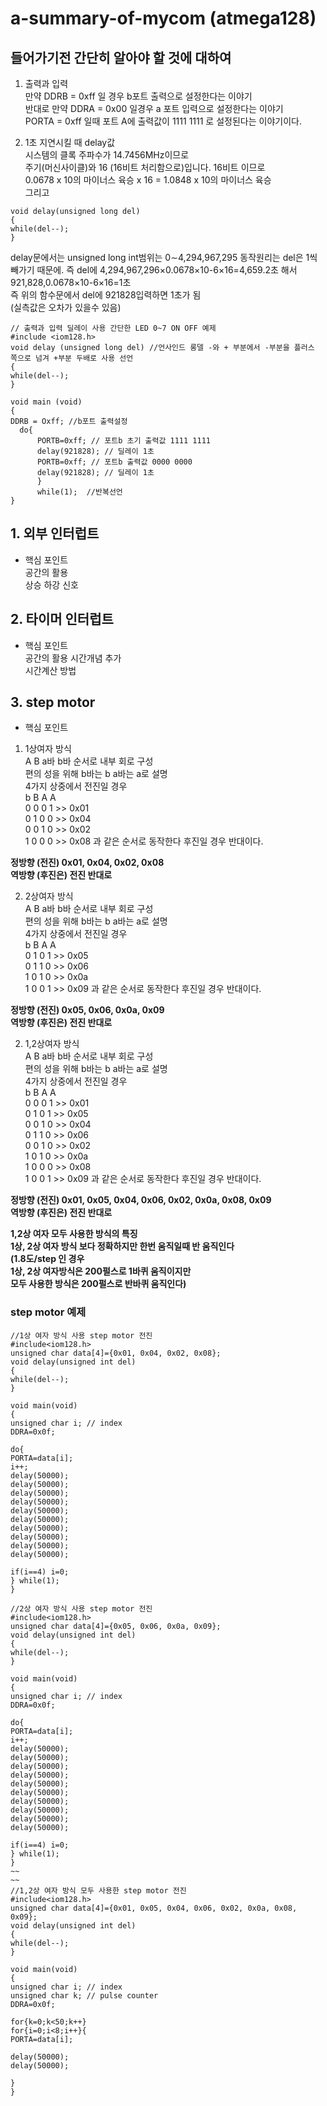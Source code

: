# **a-summary-of-mycom (atmega128)**  
  
  
## 들어가기전 간단히 알아야 할 것에 대하여  
  
  
1) 출력과 입력  
만약 DDRB = 0xff 일 경우 b포트 출력으로 설정한다는 이야기  
반대로 만약 DDRA = 0x00 일경우 a 포트 입력으로 설정한다는 이야기  
PORTA = 0xff 일때 포트 A에 출력값이 1111 1111 로 설정된다는 이야기이다.  
  
  
2) 1초 지연시킬 때 delay값  
시스템의 클록 주파수가 14.7456MHz이므로  
주기(머신사이클)와 16 (16비트 처리함으로)입니다. 16비트 이므로   
0.0678 x 10의 마이너스 육승 x 16 = 1.0848 x 10의 마이너스 육승  
그리고  
~~~
void delay(unsigned long del)  
{  
while(del--);  
}  
~~~
delay문에서는 unsigned long int범위는 0∼4,294,967,295
동작원리는 del은 1씩 빼가기 때문에. 즉 del에 4,294,967,296×0.0678×10-6×16=4,659.2초 해서 921,828,0.0678×10-6×16=1초  
즉 위의 함수문에서 del에 921828입력하면 1초가 됨  
(실측값은 오차가 있을수 있음)  
  
  
~~~
// 출력과 입력 딜레이 사용 간단한 LED 0~7 ON OFF 예제 
#include <iom128.h>  
void delay (unsigned long del) //언사인드 롱델 -와 + 부분에서 -부분을 플러스 쪽으로 넘겨 +부분 두배로 사용 선언   
{  
while(del--);  
}  

void main (void)  
{  
DDRB = Oxff; //b포트 출력설정  
  do{
      PORTB=0xff; // 포트b 초기 출력값 1111 1111  
      delay(921828); // 딜레이 1초  
      PORTB=0xff; // 포트b 출력값 0000 0000  
      delay(921828); // 딜레이 1초  
      }  
      while(1);  //반복선언
}
~~~
## 1. 외부 인터럽트  
* 핵심 포인트  
공간의 활용  
상승 하강 신호  

## 2. 타이머 인터럽트  
* 핵심 포인트  
공간의 활용 
시간개념 추가  
시간계산 방법  

## 3. step motor
* 핵심 포인트  
1) 1상여자 방식  
A B a바 b바 순서로 내부 회로 구성   
편의 성을 위해 b바는 b a바는 a로 설명   
4가지 상중에서 전진일 경우  
b B  A  A  
0   0  0   1 >> 0x01  
0   1  0   0 >> 0x04  
0   0  1   0 >> 0x02  
1   0  0   0 >> 0x08 과 같은 순서로 동작한다 후진일 경우 반대이다.  
   
   
**정방향 (전진)  0x01, 0x04, 0x02, 0x08  
역방향 (후진은) 전진 반대로**  
  
  


2) 2상여자 방식  
A B a바 b바 순서로 내부 회로 구성   
편의 성을 위해 b바는 b a바는 a로 설명  
4가지 상중에서 전진일 경우  
b B  A  A  
0   1  0   1 >> 0x05  
0   1  1   0 >> 0x06  
1   0  1   0 >> 0x0a  
1   0  0   1 >> 0x09 과 같은 순서로 동작한다 후진일 경우 반대이다.  
  
**정방향 (전진)  0x05, 0x06, 0x0a, 0x09  
역방향 (후진은) 전진 반대로**  
  
  
2) 1,2상여자 방식  
A B a바 b바 순서로 내부 회로 구성   
편의 성을 위해 b바는 b a바는 a로 설명   
4가지 상중에서 전진일 경우   
b B  A  A  
0  0  0 1 >> 0x01  
0  1  0 1 >> 0x05  
0  0  1 0 >> 0x04  
0  1  1 0 >> 0x06  
0  0  1 0 >> 0x02  
1  0  1 0 >> 0x0a  
1  0  0 0 >> 0x08  
1  0  0 1 >> 0x09 과 같은 순서로 동작한다 후진일 경우 반대이다.  
  
**정방향 (전진)  0x01, 0x05, 0x04, 0x06, 0x02, 0x0a, 0x08, 0x09  
역방향 (후진은) 전진 반대로**  
  
**1,2상 여자 모두 사용한 방식의 특징  
1상, 2상 여자 방식 보다 정확하지만 한번 움직일때 반 움직인다  
(1.8도/step 인 경우  
1상, 2상 여자방식은 200펄스로 1바퀴 움직이지만  
모두 사용한 방식은 200펄스로 반바퀴 움직인다)**
  
  
  
### step motor 예제  
~~~
//1상 여자 방식 사용 step motor 전진  
#include<iom128.h>
unsigned char data[4]={0x01, 0x04, 0x02, 0x08};
void delay(unsigned int del)
{
while(del--);
}

void main(void)
{
unsigned char i; // index
DDRA=0x0f;

do{
PORTA=data[i];
i++;
delay(50000);
delay(50000);
delay(50000);
delay(50000);
delay(50000);
delay(50000);
delay(50000);
delay(50000);
delay(50000);
delay(50000);

if(i==4) i=0;
} while(1);
}
~~~
~~~
//2상 여자 방식 사용 step motor 전진 
#include<iom128.h>
unsigned char data[4]={0x05, 0x06, 0x0a, 0x09};
void delay(unsigned int del)
{
while(del--);
}

void main(void)
{
unsigned char i; // index
DDRA=0x0f;

do{
PORTA=data[i];
i++;
delay(50000);
delay(50000);
delay(50000);
delay(50000);
delay(50000);
delay(50000);
delay(50000);
delay(50000);
delay(50000);
delay(50000);

if(i==4) i=0;
} while(1);
}
~~
~~
//1,2상 여자 방식 모두 사용한 step motor 전진
#include<iom128.h>
unsigned char data[4]={0x01, 0x05, 0x04, 0x06, 0x02, 0x0a, 0x08, 0x09};
void delay(unsigned int del)
{
while(del--);
}

void main(void)
{
unsigned char i; // index
unsigned char k; // pulse counter
DDRA=0x0f;

for{k=0;k<50;k++}
for{i=0;i<8;i++}{
PORTA=data[i];

delay(50000);
delay(50000);

} 
}
~~~
~~~
